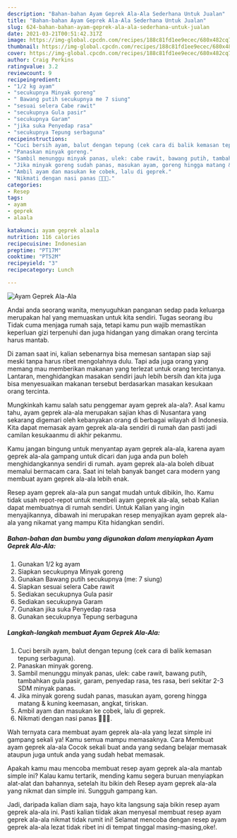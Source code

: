 ```yaml
---
description: "Bahan-bahan Ayam Geprek Ala-Ala Sederhana Untuk Jualan"
title: "Bahan-bahan Ayam Geprek Ala-Ala Sederhana Untuk Jualan"
slug: 624-bahan-bahan-ayam-geprek-ala-ala-sederhana-untuk-jualan
date: 2021-03-21T00:51:42.317Z
image: https://img-global.cpcdn.com/recipes/188c81fd1ee9ecec/680x482cq70/ayam-geprek-ala-ala-foto-resep-utama.jpg
thumbnail: https://img-global.cpcdn.com/recipes/188c81fd1ee9ecec/680x482cq70/ayam-geprek-ala-ala-foto-resep-utama.jpg
cover: https://img-global.cpcdn.com/recipes/188c81fd1ee9ecec/680x482cq70/ayam-geprek-ala-ala-foto-resep-utama.jpg
author: Craig Perkins
ratingvalue: 3.2
reviewcount: 9
recipeingredient:
- "1/2 kg ayam"
- "secukupnya Minyak goreng"
- " Bawang putih secukupnya me 7 siung"
- "sesuai selera Cabe rawit"
- "secukupnya Gula pasir"
- "secukupnya Garam"
- "jika suka Penyedap rasa"
- "secukupnya Tepung serbaguna"
recipeinstructions:
- "Cuci bersih ayam, balut dengan tepung (cek cara di balik kemasan tepung serbaguna)."
- "Panaskan minyak goreng."
- "Sambil menunggu minyak panas, ulek: cabe rawit, bawang putih, tambahkan gula pasir, garam, penyedap rasa, tes rasa, beri sekitar 2-3 SDM minyak panas."
- "Jika minyak goreng sudah panas, masukan ayam, goreng hingga matang &amp; kuning keemasan, angkat, tiriskan."
- "Ambil ayam dan masukan ke cobek, lalu di geprek."
- "Nikmati dengan nasi panas 🥰🥰🥰."
categories:
- Resep
tags:
- ayam
- geprek
- alaala

katakunci: ayam geprek alaala 
nutrition: 116 calories
recipecuisine: Indonesian
preptime: "PT17M"
cooktime: "PT52M"
recipeyield: "3"
recipecategory: Lunch

---
```



![Ayam Geprek Ala-Ala](https://img-global.cpcdn.com/recipes/188c81fd1ee9ecec/680x482cq70/ayam-geprek-ala-ala-foto-resep-utama.jpg)

Andai anda seorang wanita, menyuguhkan panganan sedap pada keluarga merupakan hal yang memuaskan untuk kita sendiri. Tugas seorang ibu Tidak cuma menjaga rumah saja, tetapi kamu pun wajib memastikan keperluan gizi terpenuhi dan juga hidangan yang dimakan orang tercinta harus mantab.

Di zaman  saat ini, kalian sebenarnya bisa memesan santapan siap saji meski tanpa harus ribet mengolahnya dulu. Tapi ada juga orang yang memang mau memberikan makanan yang terlezat untuk orang tercintanya. Lantaran, menghidangkan masakan sendiri jauh lebih bersih dan kita juga bisa menyesuaikan makanan tersebut berdasarkan masakan kesukaan orang tercinta. 



Mungkinkah kamu salah satu penggemar ayam geprek ala-ala?. Asal kamu tahu, ayam geprek ala-ala merupakan sajian khas di Nusantara yang sekarang digemari oleh kebanyakan orang di berbagai wilayah di Indonesia. Kita dapat memasak ayam geprek ala-ala sendiri di rumah dan pasti jadi camilan kesukaanmu di akhir pekanmu.

Kamu jangan bingung untuk menyantap ayam geprek ala-ala, karena ayam geprek ala-ala gampang untuk dicari dan juga anda pun boleh menghidangkannya sendiri di rumah. ayam geprek ala-ala boleh dibuat memalui bermacam cara. Saat ini telah banyak banget cara modern yang membuat ayam geprek ala-ala lebih enak.

Resep ayam geprek ala-ala pun sangat mudah untuk dibikin, lho. Kamu tidak usah repot-repot untuk membeli ayam geprek ala-ala, sebab Kalian dapat membuatnya di rumah sendiri. Untuk Kalian yang ingin menyajikannya, dibawah ini merupakan resep menyajikan ayam geprek ala-ala yang nikamat yang mampu Kita hidangkan sendiri.

<!--inarticleads1-->

##### Bahan-bahan dan bumbu yang digunakan dalam menyiapkan Ayam Geprek Ala-Ala:

1. Gunakan 1/2 kg ayam
1. Siapkan secukupnya Minyak goreng
1. Gunakan  Bawang putih secukupnya (me: 7 siung)
1. Siapkan sesuai selera Cabe rawit
1. Sediakan secukupnya Gula pasir
1. Sediakan secukupnya Garam
1. Gunakan jika suka Penyedap rasa
1. Gunakan secukupnya Tepung serbaguna




<!--inarticleads2-->

##### Langkah-langkah membuat Ayam Geprek Ala-Ala:

1. Cuci bersih ayam, balut dengan tepung (cek cara di balik kemasan tepung serbaguna).
1. Panaskan minyak goreng.
1. Sambil menunggu minyak panas, ulek: cabe rawit, bawang putih, tambahkan gula pasir, garam, penyedap rasa, tes rasa, beri sekitar 2-3 SDM minyak panas.
1. Jika minyak goreng sudah panas, masukan ayam, goreng hingga matang &amp; kuning keemasan, angkat, tiriskan.
1. Ambil ayam dan masukan ke cobek, lalu di geprek.
1. Nikmati dengan nasi panas 🥰🥰🥰.




Wah ternyata cara membuat ayam geprek ala-ala yang lezat simple ini gampang sekali ya! Kamu semua mampu memasaknya. Cara Membuat ayam geprek ala-ala Cocok sekali buat anda yang sedang belajar memasak ataupun juga untuk anda yang sudah hebat memasak.

Apakah kamu mau mencoba membuat resep ayam geprek ala-ala mantab simple ini? Kalau kamu tertarik, mending kamu segera buruan menyiapkan alat-alat dan bahannya, setelah itu bikin deh Resep ayam geprek ala-ala yang nikmat dan simple ini. Sungguh gampang kan. 

Jadi, daripada kalian diam saja, hayo kita langsung saja bikin resep ayam geprek ala-ala ini. Pasti kalian tiidak akan menyesal membuat resep ayam geprek ala-ala nikmat tidak rumit ini! Selamat mencoba dengan resep ayam geprek ala-ala lezat tidak ribet ini di tempat tinggal masing-masing,oke!.


